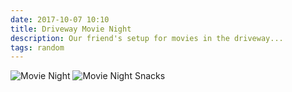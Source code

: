 ```yaml
---
date: 2017-10-07 10:10
title: Driveway Movie Night
description: Our friend's setup for movies in the driveway... 
tags: random
---
```


 ![Movie Night](/images/movienight.jpg)
 ![Movie Night Snacks](/images/movienightsnacks.jpg)
 
